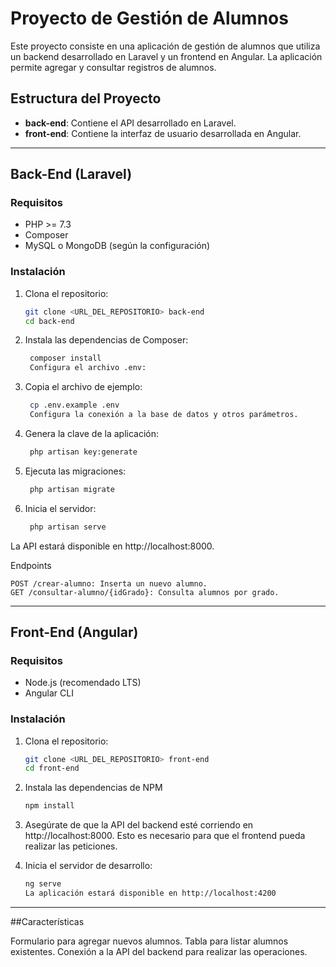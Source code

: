 # Proyecto de Gestión de Alumnos

Este proyecto consiste en una aplicación de gestión de alumnos que utiliza un backend desarrollado en Laravel y un frontend en Angular. La aplicación permite agregar y consultar registros de alumnos.

## Estructura del Proyecto

- **back-end**: Contiene el API desarrollado en Laravel.
- **front-end**: Contiene la interfaz de usuario desarrollada en Angular.

---

## Back-End (Laravel)

### Requisitos

- PHP >= 7.3
- Composer
- MySQL o MongoDB (según la configuración)

### Instalación

1. Clona el repositorio:

   ```bash
   git clone <URL_DEL_REPOSITORIO> back-end
   cd back-end

2. Instala las dependencias de Composer:

   ```bash
    composer install
    Configura el archivo .env:

3. Copia el archivo de ejemplo:

   ```bash
    cp .env.example .env
    Configura la conexión a la base de datos y otros parámetros.

4. Genera la clave de la aplicación:

   ```bash
    php artisan key:generate

5. Ejecuta las migraciones:

   ```bash
    php artisan migrate

6. Inicia el servidor:

   ```bash
    php artisan serve

La API estará disponible en http://localhost:8000.

Endpoints

    POST /crear-alumno: Inserta un nuevo alumno.
    GET /consultar-alumno/{idGrado}: Consulta alumnos por grado.


---

## Front-End (Angular)
### Requisitos
- Node.js (recomendado LTS)
- Angular CLI

### Instalación

1. Clona el repositorio:

    ```bash
    git clone <URL_DEL_REPOSITORIO> front-end
    cd front-end

2. Instala las dependencias de NPM

    ```bash
    npm install

3. Asegúrate de que la API del backend esté corriendo en http://localhost:8000. Esto es necesario para que el frontend pueda realizar las peticiones.

4. Inicia el servidor de desarrollo:

    ```bash
    ng serve
    La aplicación estará disponible en http://localhost:4200

---

##Características

Formulario para agregar nuevos alumnos.
Tabla para listar alumnos existentes.
Conexión a la API del backend para realizar las operaciones.
